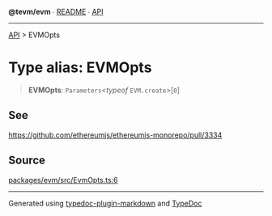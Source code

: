 **@tevm/evm** ∙ [README](../README.md) ∙ [API](../API.md)

***

[API](../API.md) > EVMOpts

# Type alias: EVMOpts

> **EVMOpts**: `Parameters`\<*typeof* `EVM.create`\>[`0`]

## See

https://github.com/ethereumjs/ethereumjs-monorepo/pull/3334

## Source

[packages/evm/src/EvmOpts.ts:6](https://github.com/evmts/tevm-monorepo/blob/main/packages/evm/src/EvmOpts.ts#L6)

***
Generated using [typedoc-plugin-markdown](https://www.npmjs.com/package/typedoc-plugin-markdown) and [TypeDoc](https://typedoc.org/)
